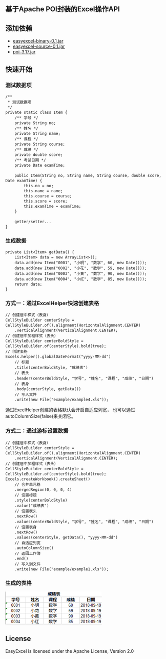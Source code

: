 ## 基于Apache POI封装的Excel操作API
## 添加依赖
- [easyexcel-binary-0.1.jar](https://raw.githubusercontent.com/ffpy/EasyExcel/master/downloads/easyexcel-binary-0.1.jar)
- [easyexcel-source-0.1.jar](https://raw.githubusercontent.com/ffpy/EasyExcel/master/downloads/easyexcel-source-0.1.jar)
- [poi-3.17.jar](https://raw.githubusercontent.com/ffpy/EasyExcel/master/downloads/poi-3.17.jar)

## 快速开始
### 测试数据项
```
/**
 * 测试数据项
 */
private static class Item {
    /** 学号 */
    private String no;
    /** 姓名 */
    private String name;
    /** 课程 */
    private String course;
    /** 成绩 */
    private double score;
    /** 考试日期 */
    private Date examTime;

    public Item(String no, String name, String course, double score, Date examTime) {
        this.no = no;
        this.name = name;
        this.course = course;
        this.score = score;
        this.examTime = examTime;
    }

    getter/setter...
}
```

### 生成数据
```
private List<Item> getData() {
    List<Item> data = new ArrayList<>();
    data.add(new Item("0001", "小明", "数学", 60, new Date()));
    data.add(new Item("0002", "小花", "数学", 59, new Date()));
    data.add(new Item("0003", "小黄", "数学", 90, new Date()));
    data.add(new Item("0004", "小红", "数学", 85, new Date()));
    return data;
}
```

### 方式一：通过ExcelHelper快速创建表格
```
// 创建居中样式（表身）
CellStyleBuilder centerStyle = CellStyleBuilder.of().alignment(HorizontalAlignment.CENTER)
	.verticalAlignment(VerticalAlignment.CENTER);
// 创建居中加粗样式（表头）
CellStyleBuilder centerBoldStyle = CellStyleBuilder.of(centerStyle).bold(true);
// 创建表格
Excels.helper().globalDateFormat("yyyy-MM-dd")
	// 标题
	.title(centerBoldStyle, "成绩表")
	// 表头
	.header(centerBoldStyle, "学号", "姓名", "课程", "成绩", "日期")
	// 表身
	.body(centerStyle, getData())
	// 写入文件
	.write(new File("example/example4.xls"));
```
通过ExcelHelper创建的表格默认会开启自适应列宽，
也可以通过autoColumnSize(false)来关闭它。

### 方式二：通过游标设置数据
```
// 创建居中样式（表身）
CellStyleBuilder centerStyle = CellStyleBuilder.of().alignment(HorizontalAlignment.CENTER)
	.verticalAlignment(VerticalAlignment.CENTER);
// 创建居中加粗样式（表头）
CellStyleBuilder centerBoldStyle = CellStyleBuilder.of(centerStyle).bold(true);
Excels.createWorkbook().createSheet()
	// 合并单元格
	.mergedRegion(0, 0, 0, 4)
	// 设置标题
	.style(centerBoldStyle)
	.value("成绩表")
	// 设置表头
	.nextRow()
	.values(centerBoldStyle, "学号", "姓名", "课程", "成绩", "日期")
	// 设置表身
	.nextRow()
	.values(centerStyle, getData(), "yyyy-MM-dd")
	// 自适应列宽
	.autoColumnSize()
	// 返回工作簿
	.end()
	// 写入到文件
	.write(new File("example/example1.xls"));
```

### 生成的表格
![example](https://raw.githubusercontent.com/ffpy/EasyExcel/master/image/example.png)

## License
EasyExcel is licensed under the Apache License, Version 2.0 
